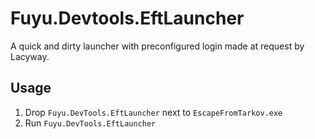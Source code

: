 # Fuyu.Devtools.EftLauncher

A quick and dirty launcher with preconfigured login made at request by Lacyway.

## Usage

1. Drop `Fuyu.DevTools.EftLauncher` next to `EscapeFromTarkov.exe`
2. Run `Fuyu.DevTools.EftLauncher`
